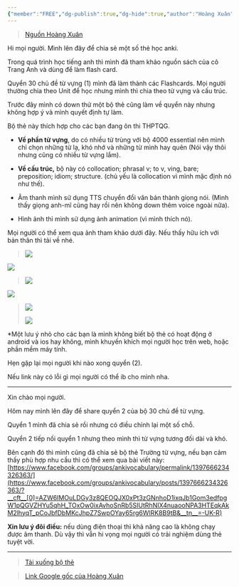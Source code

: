 ```yaml
---
{"member":"FREE","dg-publish":true,"dg-hide":true,"author":"Hoàng Xuân","language":"English","tags":["shared-deck","english","cô-Trang-Anh","Hoàng-Xuân"],"title":"30 chủ đề từ vựng cô Trang Anh - Made by Hoàng Xuân","permalink":"/vii-tong-hop-mot-so-bo-the/30-chu-de-tu-vung-co-trang-anh-made-by-hoang-xuan/","hide":true,"dgPassFrontmatter":true}
---
```


> [Nguồn Hoàng Xuân](https://www.facebook.com/groups/ankivocabulary/posts/1395347344558252/)

Hi mọi người. Mình lên đây để chia sẻ một số thẻ học anki.

Trong quá trình học tiếng anh thì mình đã tham khảo nguồn sách của cô Trang Anh và dùng để làm flash card.

Quyển 30 chủ đề từ vựng (1) mình đã làm thành các Flashcards. Mọi người thường chia theo Unit để học nhưng mình thì chia theo từ vựng và cấu trúc.

Trước đây mình có down thử một bộ thẻ cũng làm về quyển này nhưng không hợp ý và mình quyết định tự làm.

Bộ thẻ này thích hợp cho các bạn đang ôn thi THPTQG.

- **Về phần từ vựng**, do có nhiều từ trùng với bộ 4000 essential nên mình chỉ chọn những từ lạ, khó nhớ và những từ mình hay quên (Nói vậy thôi nhưng cũng có nhiều từ vựng lắm).

- **Về cấu trúc,** bộ này có collocation; phrasal v; to v, ving, bare; preposition; idiom; structure. (chủ yếu là collocation vì mình mặc định nó như thế).

- Âm thanh mình sử dụng TTS chuyển đổi văn bản thành giọng nói. (Mình thấy giọng anh-mĩ cũng hay rồi nên không down thêm voice ngoài nữa).

- Hình ảnh thì mình sử dụng ảnh animation (vì mình thích nó).

Mọi người có thể xem qua ảnh tham khảo dưới đây. Nếu thấy hữu ích với bản thân thì tải về nhé.

>![](https://i.imgur.com/mAiWXmi.png)
>
![](https://i.imgur.com/6eIIuzm.png)

> ![](https://i.imgur.com/Q9qUybN.png)
>
![](https://i.imgur.com/DAxnp24.png)

> ![](https://i.imgur.com/yqJxeu2.png)
>
> ![](https://i.imgur.com/UcU6Axt.png)


*Một lưu ý nhỏ cho các bạn là mình không biết bộ thẻ có hoạt động ở android và ios hay không, mình khuyến khích mọi người học trên web, hoặc phần mềm máy tính.

Hẹn gặp lại mọi người khi nào xong quyển (2).

Nếu link này có lỗi gì mọi người có thể ib cho mình nha.

---

Xin chào mọi người.

Hôm nay mình lên đây để share quyển 2 của bộ 30 chủ đề từ vựng.

Quyển 1 mình đã chia sẻ rồi nhưng có điều chỉnh lại một số chỗ.

Quyển 2 tiếp nối quyển 1 nhưng theo mình thì từ vựng tương đối dài và khó.

Bên cạnh đó thì mình cũng đã chia sẻ bộ thẻ Trường từ vựng, nếu bạn cảm thấy phù hợp nhu cầu thì có thể xem qua bài viết này: [https://www.facebook.com/groups/ankivocabulary/permalink/1397666234326363/](https://www.facebook.com/groups/ankivocabulary/posts/1397666234326363/?__cft__[0]=AZW6IMOuLDGy3z8QEOQJX0xPt3zGNnhoD1ixqJb1Gom3edfpgW1pQGVZHYu5qhH_TOxOw0ixAvhoSnRb5SIUtRhNIX4nuaooNPA3HTEqkAkM2lhyqT_pCoJbfDbMKcJhpZ7SwpOYay65rg6WlRK8B9tB&__tn__=-UK-R)

**Xin lưu ý đôi điều:** nếu dùng điện thoại thì khả năng cao là không chạy được âm thanh. Dù vậy thì vẫn hi vọng mọi người có trải nghiệm dùng thẻ tuyệt vời.

---

> [Tải xuống bộ thẻ](https://bit.ly/3sxcRk4)

> [Link Google gốc của Hoàng Xuân](https://drive.google.com/drive/folders/1QpKGaN7NrviX99C7k7YKqiKRlo7PUZ7D)